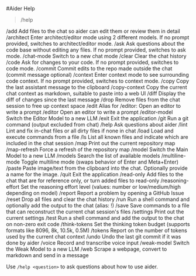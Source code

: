 #Aider Help
> /help

/add              Add files to the chat so aider can edit them or review them in detail
/architect        Enter architect/editor mode using 2 different models. If no prompt provided, switches to architect/editor mode.
/ask              Ask questions about the code base without editing any files. If no prompt provided, switches to ask mode.
/chat-mode        Switch to a new chat mode
/clear            Clear the chat history
/code             Ask for changes to your code. If no prompt provided, switches to code mode.
/commit           Commit edits to the repo made outside the chat (commit message optional)
/context          Enter context mode to see surrounding code context. If no prompt provided, switches to context mode.
/copy             Copy the last assistant message to the clipboard
/copy-context     Copy the current chat context as markdown, suitable to paste into a web UI
/diff             Display the diff of changes since the last message
/drop             Remove files from the chat session to free up context space
/edit             Alias for /editor: Open an editor to write a prompt
/editor           Open an editor to write a prompt
/editor-model     Switch the Editor Model to a new LLM
/exit             Exit the application
/git              Run a git command (output excluded from chat)
/help             Ask questions about aider
/lint             Lint and fix in-chat files or all dirty files if none in chat
/load             Load and execute commands from a file
/ls               List all known files and indicate which are included in the chat session
/map              Print out the current repository map
/map-refresh      Force a refresh of the repository map
/model            Switch the Main Model to a new LLM
/models           Search the list of available models
/multiline-mode   Toggle multiline mode (swaps behavior of Enter and Meta+Enter)
/paste            Paste image/text from the clipboard into the chat.        Optionally provide a name for the image.
/quit             Exit the application
/read-only        Add files to the chat that are for reference only, or turn added files to read-only
/reasoning-effort Set the reasoning effort level (values: number or low/medium/high depending on model)
/report           Report a problem by opening a GitHub Issue
/reset            Drop all files and clear the chat history
/run              Run a shell command and optionally add the output to the chat (alias: !)
/save             Save commands to a file that can reconstruct the current chat session's files
/settings         Print out the current settings
/test             Run a shell command and add the output to the chat on non-zero exit code
/think-tokens     Set the thinking token budget (supports formats like 8096, 8k, 10.5k, 0.5M)
/tokens           Report on the number of tokens used by the current chat context
/undo             Undo the last git commit if it was done by aider
/voice            Record and transcribe voice input
/weak-model       Switch the Weak Model to a new LLM
/web              Scrape a webpage, convert to markdown and send in a message

Use `/help <question>` to ask questions about how to use aider.
